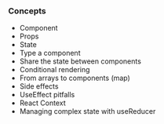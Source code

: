### Concepts

- Component
- Props
- State
- Type a component
- Share the state between components
- Conditional rendering
- From arrays to components (map)
- Side effects
- UseEffect pitfalls
- React Context
- Managing complex state with useReducer
